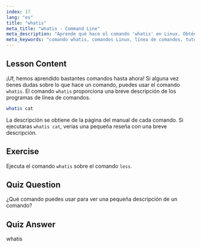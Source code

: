 ```yaml
---
index: 17
lang: "es"
title: "whatis"
meta_title: "whatis - Command Line"
meta_description: "Aprende qué hace el comando 'whatis' en Linux. Obtén descripciones breves de comandos rápidamente. Esencial para que los principiantes entiendan los comandos de Linux."
meta_keywords: "comando whatis, comandos Linux, línea de comandos, tutorial Linux, Linux para principiantes, descripción de comando, guía Linux"
---
```


## Lesson Content

¡Uf, hemos aprendido bastantes comandos hasta ahora! Si alguna vez tienes dudas sobre lo que hace un comando, puedes usar el comando `whatis`. El comando `whatis` proporciona una breve descripción de los programas de línea de comandos.

```bash
whatis cat
```

La descripción se obtiene de la página del manual de cada comando. Si ejecutaras `whatis cat`, verías una pequeña reseña con una breve descripción.

## Exercise

Ejecuta el comando `whatis` sobre el comando `less`.

## Quiz Question

¿Qué comando puedes usar para ver una pequeña descripción de un comando?

## Quiz Answer

whatis
